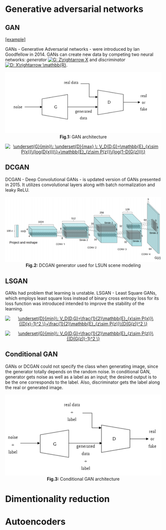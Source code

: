 # Generative adversarial networks
## GAN
[[example]](/examples/unsupervised_learning/mnist)

GANs - Generative Adversarial networks - were introduced by Ian Goodfellow in 2014. GANs can create new data by competing two neural networks: *generator* <a href="https://www.codecogs.com/eqnedit.php?latex=G:&space;Z\rightarrow&space;X" target="_blank"><img src="https://latex.codecogs.com/gif.latex?G:&space;Z\rightarrow&space;X" title="G: Z\rightarrow X" /></a> and *discriminator* <a href="https://www.codecogs.com/eqnedit.php?latex=D:&space;X\rightarrow&space;\mathbb{R}" target="_blank"><img src="https://latex.codecogs.com/gif.latex?D:&space;X\rightarrow&space;\mathbb{R}" title="D: X\rightarrow \mathbb{R}" /></a>. 

<p align="center">
  <img src="/assets/gan_diagram.PNG"/>
  <br>
  <b> Fig.1: </b> GAN architecture
</p>

<p align="center">
<a href="https://www.codecogs.com/eqnedit.php?latex=\underset{G}{min}\:&space;\underset{D}{max}&space;\:&space;V_D(D,G)=\mathbb{E}_{x\sim&space;P(x)}\{log(D(x)))\}&plus;\mathbb{E}_{z\sim&space;P(z)}\{log(1-D(G(z)))\}" target="_blank"><img src="https://latex.codecogs.com/gif.latex?\underset{G}{min}\:&space;\underset{D}{max}&space;\:&space;V_D(D,G)=\mathbb{E}_{x\sim&space;P(x)}\{log(D(x)))\}&plus;\mathbb{E}_{z\sim&space;P(z)}\{log(1-D(G(z)))\}" title="\underset{G}{min}\: \underset{D}{max} \: V_D(D,G)=\mathbb{E}_{x\sim P(x)}\{log(D(x)))\}+\mathbb{E}_{z\sim P(z)}\{log(1-D(G(z)))\}" /></a>
</p>

## DCGAN
DCGAN - Deep Convolutional GANs - is updated version of GANs presented in 2015. It utilizes convolutional layers along with batch normalization and leaky ReLU.

<p align="center">
  <img src="/assets/DCGAN.png"/ width=600>
  <br>
  <b> Fig.2: </b> DCGAN generator used for LSUN scene modeling
</p>

## LSGAN
GANs had problem that learning is unstable. LSGAN - Least Square GANs, which employs least square loss instead of binary cross entropy loss for its loss function was introduced intended to improve the stability of the learning. 

<p align="center">
  <a href="https://www.codecogs.com/eqnedit.php?latex=\underset{D}{min}\:&space;V_D(D,G)=\frac{1}{2}\mathbb{E}_{x\sim&space;P(x)}\{(D(x)-1)^2&space;\}&plus;\frac{1}{2}\mathbb{E}_{z\sim&space;P(z)}\{D(G(z))^2&space;\}" target="_blank"><img src="https://latex.codecogs.com/gif.latex?\underset{D}{min}\:&space;V_D(D,G)=\frac{1}{2}\mathbb{E}_{x\sim&space;P(x)}\{(D(x)-1)^2&space;\}&plus;\frac{1}{2}\mathbb{E}_{z\sim&space;P(z)}\{D(G(z))^2&space;\}" title="\underset{D}{min}\: V_D(D,G)=\frac{1}{2}\mathbb{E}_{x\sim P(x)}\{(D(x)-1)^2 \}+\frac{1}{2}\mathbb{E}_{z\sim P(z)}\{D(G(z))^2 \}" /></a>
</p>

<p align="center">
<a href="https://www.codecogs.com/eqnedit.php?latex=\underset{G}{min}\:&space;V_G(D,G)=\frac{1}{2}\mathbb{E}_{z\sim&space;P(z)}\{(D(G(z))-1)^2&space;\}" target="_blank"><img src="https://latex.codecogs.com/gif.latex?\underset{G}{min}\:&space;V_G(D,G)=\frac{1}{2}\mathbb{E}_{z\sim&space;P(z)}\{(D(G(z))-1)^2&space;\}" title="\underset{G}{min}\: V_G(D,G)=\frac{1}{2}\mathbb{E}_{z\sim P(z)}\{(D(G(z))-1)^2 \}" /></a>
</p>

## Conditional GAN
GANs or DCGAN could not specify the class when generating image, since the generator totally depends on the random noise. In conditional GAN, generator gets noise as well as a label as an input; the desired output is to be the one corresponds to the label.  Also, discriminator gets the label along the real or generated image.

<p align="center">
  <img src="/assets/conditional_gan.PNG"/>
  <br>
  <b> Fig.3: </b> Conditional GAN architecture
</p>

# Dimentionality reduction

# Autoencoders
